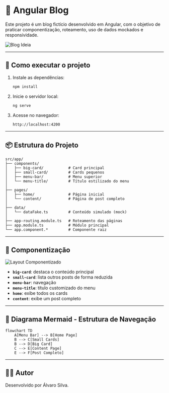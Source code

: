 
# 📰 Angular Blog

Este projeto é um blog fictício desenvolvido em Angular, com o objetivo de praticar componentização, roteamento, uso de dados mockados e responsividade.

![Blog Ideia](.ideas/blogideia.webp)

---

## 🚀 Como executar o projeto

1. Instale as dependências:
   ```bash
   npm install
   ```

2. Inicie o servidor local:
   ```bash
   ng serve
   ```

3. Acesse no navegador:
   ```
   http://localhost:4200
   ```

---

## 📦 Estrutura do Projeto

```
src/app/
├── components/
│   ├── big-card/           # Card principal
│   ├── small-card/         # Cards pequenos
│   ├── menu-bar/           # Menu superior
│   └── menu-title/         # Título estilizado do menu
│
├── pages/
│   ├── home/               # Página inicial
│   └── content/            # Página de post completo
│
├── data/
│   └── dataFake.ts         # Conteúdo simulado (mock)
│
├── app-routing.module.ts   # Roteamento das páginas
├── app.module.ts           # Módulo principal
└── app.component.*         # Componente raiz
```

---

## 🧠 Componentização

![Layout Componentizado](.ideas/layout-componentizado.png)

- **`big-card`**: destaca o conteúdo principal
- **`small-card`**: lista outros posts de forma reduzida
- **`menu-bar`**: navegação
- **`menu-title`**: título customizado do menu
- **`home`**: exibe todos os cards
- **`content`**: exibe um post completo

---

## 🔁 Diagrama Mermaid - Estrutura de Navegação

```mermaid
flowchart TD
    A[Menu Bar] --> B[Home Page]
    B --> C[Small Cards]
    B --> D[Big Card]
    C --> E[Content Page]
    E --> F[Post Completo]
```

---

## 👨‍💻 Autor

Desenvolvido por Álvaro Silva.  

